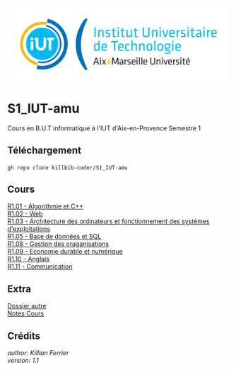 ![IUT Image](Autre/Univ_Aix-Marseille_-_IUT.svg.png)
# S1_IUT-amu
Cours en B.U.T informatique à l'IUT d'Aix-en-Provence Semestre 1


## Téléchargement
```
gh repo clone killbib-coder/S1_IUT-amu
```
## Cours
[R1.01 - Algorithmie et C++](R1.03%20-%20Archi%20Ordi%20et%20Syst%20d'Exploit)
<br />
[R1.02 - Web](R1.02%20-%20Web)
<br />
[R1.03 - Architecture des ordinateurs et fonctionnement des systèmes d'exploitations](R1.03%20-%20Archi%20Ordi%20et%20Syst%20d'Exploit)
<br />
[R1.05 - Base de données et SQL](R1.05%20-%20Base%20de%20Donn%C3%A9es%20et%20SQL)
<br />
[R1.08 - Gestion des oraganisations](R1.08%20-%20Gestion%20des%20Organisations)
<br />
[R1.09 - Economie durable et numérique](R1.09%20-%20Economie%20durable%20et%20num%C3%A9rique)
<br />
[R1.10 - Anglais](R1.10%20-%20Anglais)
<br />
[R1.11 - Communication](R1.11%20-%20Communication)

## Extra
[Dossier autre](Autre)
<br />
[Notes Cours](note)

## Crédits
*author: Killian Ferrier*
<br />
*version: 1.1*
